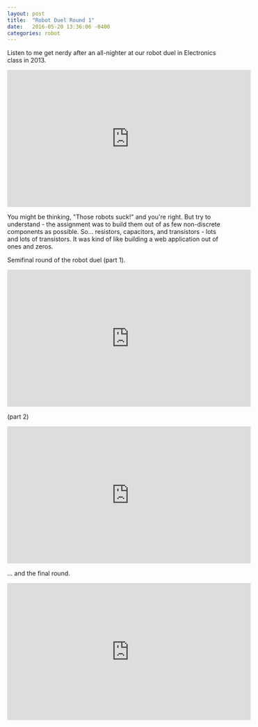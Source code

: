 ```yaml
---
layout: post
title:  "Robot Duel Round 1"
date:   2016-05-20 13:36:06 -0400
categories: robot
---
```



Listen to me get nerdy after an all-nighter at our robot duel in Electronics class in 2013.
<iframe width="560" height="315" src="https://www.youtube.com/embed/5qnGDAHMPkQ" frameborder="0" allowfullscreen></iframe>

You might be thinking, "Those robots suck!" and you're right. But try to understand - the assignment was to build them out of as few non-discrete components as possible. So... resistors, capacitors, and transistors - lots and lots of transistors. It was kind of like building a web application out of ones and zeros. 

Semifinal round of the robot duel (part 1).
<iframe width="560" height="315" src="https://www.youtube.com/embed/g39YBQFqPew" frameborder="0" allowfullscreen></iframe>

(part 2)
<iframe width="560" height="315" src="https://www.youtube.com/embed/-NNbMZWrt4E" frameborder="0" allowfullscreen></iframe>

... and the final round.
<iframe width="560" height="315" src="https://www.youtube.com/embed/a0FrJSP458s" frameborder="0" allowfullscreen></iframe>
